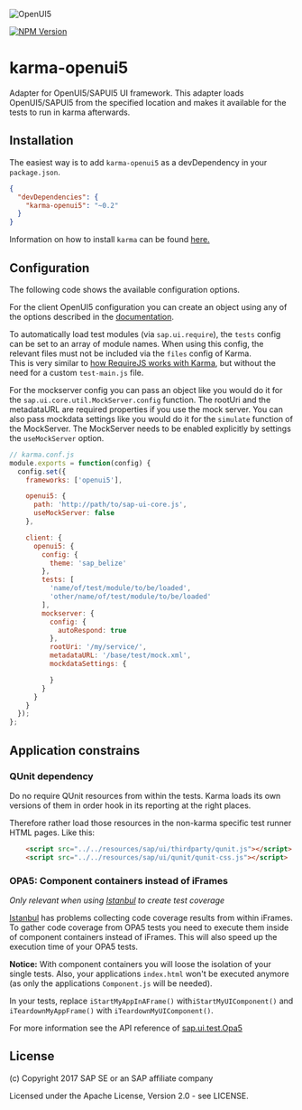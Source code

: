 ![OpenUI5](http://openui5.org/images/OpenUI5_new_big_side.png)

[![NPM Version](http://img.shields.io/npm/v/karma-openui5.svg?style=flat)](https://www.npmjs.org/package/karma-openui5)

# karma-openui5
Adapter for OpenUI5/SAPUI5 UI framework. This adapter loads OpenUI5/SAPUI5 from the specified location and makes it available for the tests to run in karma afterwards.

## Installation
The easiest way is to add `karma-openui5` as a devDependency in your `package.json`.
```json
{
  "devDependencies": {
    "karma-openui5": "~0.2"
  }
}
```

Information on how to install `karma` can be found [here.](https://karma-runner.github.io/1.0/intro/installation.html)

## Configuration
The following code shows the available configuration options.

For the client OpenUI5 configuration you can create an object using any of the options described in the
[documentation](https://openui5.hana.ondemand.com/#/topic/91f2d03b6f4d1014b6dd926db0e91070.html).

To automatically load test modules (via `sap.ui.require`), the `tests` config can be set to an array of module names. When using this config, the relevant files must not be included via the `files` config of Karma.<br>
This is very similar to [how RequireJS works with Karma](https://karma-runner.github.io/2.0/plus/requirejs.html), but without the need for a custom `test-main.js` file.

For the mockserver config you can pass an object like you would do it for the ``sap.ui.core.util.MockServer.config``
function. The rootUri and the metadataURL are required properties if you use the mock server. You can also pass
mockdata settings like you would do it for the ``simulate`` function of the MockServer. The MockServer needs to be
enabled explicitly by settings the ``useMockServer`` option.

```js
// karma.conf.js
module.exports = function(config) {
  config.set({
    frameworks: ['openui5'],

    openui5: {
      path: 'http://path/to/sap-ui-core.js',
      useMockServer: false
    },

    client: {
      openui5: {
        config: {
          theme: 'sap_belize'
        },
        tests: [
          'name/of/test/module/to/be/loaded',
          'other/name/of/test/module/to/be/loaded'
        ],
        mockserver: {
          config: {
            autoRespond: true
          },
          rootUri: '/my/service/',
          metadataURL: '/base/test/mock.xml',
          mockdataSettings: {

          }
        }
      }
    }
  });
};
```

## Application constrains
### QUnit dependency
Do no require QUnit resources from within the tests. Karma loads its own versions of them in order hook in its reporting at the right places.

Therefore rather load those resources in the non-karma specific test runner HTML pages. Like this:
````html
    <script src="../../resources/sap/ui/thirdparty/qunit.js"></script>
    <script src="../../resources/sap/ui/qunit/qunit-css.js"></script>
````

### OPA5: Component containers instead of iFrames
*Only relevant when using [Istanbul](https://istanbul.js.org/) to create test coverage*

[Istanbul](https://istanbul.js.org/) has problems collecting code coverage results from within iFrames. To gather code coverage from OPA5 tests you need to execute them inside of component containers instead of iFrames. This will also speed up the execution time of your OPA5 tests.

**Notice:** With component containers you will loose the isolation of your single tests. Also, your applications `index.html` won't be executed anymore (as only the applications `Component.js` will be needed).

In your tests, replace `iStartMyAppInAFrame()` with`iStartMyUIComponent()` and `iTeardownMyAppFrame()` with `iTeardownMyUIComponent()`.

For more information see the API reference of [sap.ui.test.Opa5](https://sapui5.hana.ondemand.com/#docs/api/symbols/sap.ui.test.Opa5.html#iStartMyUIComponent)

## License
(c) Copyright 2017 SAP SE or an SAP affiliate company

Licensed under the Apache License, Version 2.0 - see LICENSE.
